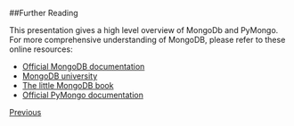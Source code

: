##Further Reading

This presentation gives a high level overview of MongoDb and PyMongo. For more comprehensive understanding of MongoDB, please refer to these online resources:

* [Official MongoDB documentation](https://docs.mongodb.org/manual/tutorial/)
* [MongoDB university](https://university.mongodb.com/)
* [The little MongoDB book](http://openmymind.net/mongodb.pdf)
* [Official PyMongo documentation](http://api.mongodb.org/python/current/tutorial.html)

[Previous](https://github.com/joed7/MongoDb/blob/master/sharding.md)